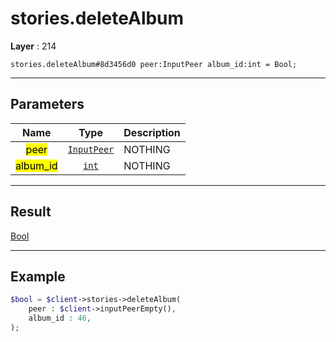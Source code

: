 # stories.deleteAlbum

**Layer** : 214

```tl
stories.deleteAlbum#8d3456d0 peer:InputPeer album_id:int = Bool;
```

---

## Parameters

| Name | Type | Description |
| :---: | :---: | :--- |
| <mark>peer</mark> | [`InputPeer`](type/InputPeer) | NOTHING |
| <mark>album_id</mark> | [`int`](type/int) | NOTHING |

---

## Result

[Bool](type/Bool)

---

## Example

```php
$bool = $client->stories->deleteAlbum(
	peer : $client->inputPeerEmpty(),
	album_id : 46,
);
```